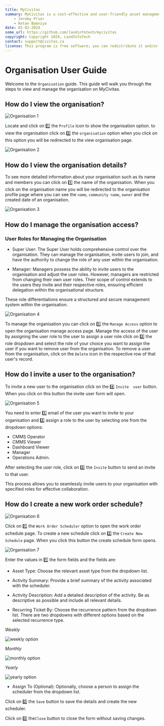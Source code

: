 ```yaml
---
title: MyCivitas
summary: MyCivitas is a cost-effective and user-friendly asset management platform designed specifically for small communities. This comprehensive solution offers an all-inclusive and easy-to-use platform, empowering users to efficiently record and manage their assets within a powerful information system. With MyCivitas, communities can streamline their asset management processes, ensuring a seamless and effective approach to organising and overseeing their valuable resources.
    - Jeremy Prior
    - Ketan Bamniya
date: 01-02-2024
some_url: https://github.com/landinfotech/mycivitas
copyright: Copyright 2024, LandInfoTech
contact: support@civitas.ca
license: This program is free software; you can redistribute it and/or modify it under the terms of the GNU Affero General Public License as published by the Free Software Foundation; either version 3 of the License, or (at your option) any later version.
---
```


# Organisation User Guide

Welcome to the `Organisation` guide. This guide will walk you through the steps to view and manage the organisation on MyCivitas.

## How do I view the organisation?

![Organisation 1](./img/organisation-1.png)

Locate and click on 1️⃣ the `Profile` icon to show the organisation option. to view the organisation click on 2️⃣ the `organisation` option when you click on this option you will be redirected to the view organisation page.

![Organisation 2](./img/organisation-2.png)

## How do I view the organisation details?

To see more detailed information about your organisation such as its name and members you can click on 1️⃣ the name of the organisation. When you click on the organisation name you will be redirected to the organisation profile page where you can see the `name`, `community name`, `owner` and the created date of an organisation.

![Organisation 3](./img/organisation-3.png)

## How do I manage the organisation access?

### User Roles for Managing the Organisation

- Super User: The Super User holds comprehensive control over the organisation. They can manage the organisation, invite users to join, and have the authority to change the role of any user within the organisation.

- Manager: Managers possess the ability to invite users to the organisation and adjust the user roles. However, managers are restricted from changing their own user roles. Their scope of control extends to the users they invite and their respective roles, ensuring efficient delegation within the organisational structure.

These role differentiations ensure a structured and secure management system within the organisation.

![Organisation 4](./img/organisation-4.png)

To manage the organisation you can click on 1️⃣ the `Manage Access` option to open the organisation manage access page. Manage the access of the user by assigning the user role to the user to assign a user role click on 2️⃣ the role dropdown and select the role of your choice you want to assign the user if you want to remove user from the organisation. To remove a user from the organisation, click on the `Delete` icon in the respective row of that user's record.

## How do I invite a user to the organisation?

To invite a new user to the organisation click on the 4️⃣ `Invite  user` button. When you click on this button the invite user form will open.

![Organisation 5](./img/organisation-5.png)

You need to enter 1️⃣ email of the user you want to invite to your organisation and 2️⃣ assign a role to the user by selecting one from the dropdown options:

- CMMS Operator
- CMMS Viewer
- Dashboard Viewer
- Manager
- Operations Admin.

After selecting the user role, click on 3️⃣ the `Invite` button to send an invite to that user.

This process allows you to seamlessly invite users to your organisation with specified roles for effective collaboration.

## How do I create a new work order schedule?

![Organisation 6](./img/organisation-6.png)

Click on 1️⃣ the `Work Order Scheduler` option to open the work order schedule page. To create a new schedule click on 2️⃣ the `Create New Schedule` page. When you click this button the create schedule form opens.

![Organisation 7](./img/organisation-7.png)

Enter the values in 1️⃣ the form fields and the fields are:

- Asset Type: Choose the relevant asset type from the dropdown list.

- Activity Summary: Provide a brief summary of the activity associated with the scheduler.

- Activity Description: Add a detailed description of the activity. Be as descriptive as possible and include all relevant details.

- Recurring Ticket By: Choose the recurrence pattern from the dropdown list. There are two dropdowns with different options based on the selected recurrence type.

*Weekly*

![weekly option](../manual/img/profile-16.png)

*Monthly*

![monthly option](../manual/img/profile-17.png)

*Yearly*

![yearly option](../manual/img/profile-18.png)

- Assign To (Optional): Optionally, choose a person to assign the scheduler from the dropdown list.

Click on 2️⃣ the `Save` button to save the details and create the new scheduler.

Click on 3️⃣ the`Close` button to close the form without saving changes.
